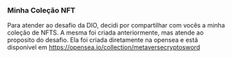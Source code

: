 ### Minha Coleção NFT
Para atender ao desafio da DIO, decidi por compartilhar com vocês a minha coleção de NFTS.
A mesma foi criada anteriormente, mas atende ao proposito do desafio.
Ela foi criada diretamente na opensea e está disponivel em https://opensea.io/collection/metaversecryptosword

